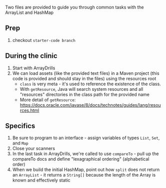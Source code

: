 Two files are provided to guide you through common tasks with the ArrayList and HashMap

## Prep
1. checkout `starter-code branch`

## During the clinic

1. Start with ArrayDrills 
2. We can load assets (like the provided text files) in a Maven project (this code is provided and should stay in the files) using the resources root
     - `class` is very meta - it's used to reference the existence of the class.
     - With `getResource`, Java will search system resources and all "resources" directories in the class path for the provided name
     - More detail of `getResource`: <https://docs.oracle.com/javase/8/docs/technotes/guides/lang/resources.html>
  
## Specifics

1. Be sure to program to an interface - assign variables of types `List`, `Set`, and `Map`
1. Close your scanners
1. In the last task in ArrayDrills, we're called to use `compareTo` - pull up the compareTo docs and define "lexagraphical ordering" (alphabetical order)
1. When we build the initial HashMap, point out how `split` does not return an `ArrayList` - it returns a `String[]` because the length of the Array is known and effectively static